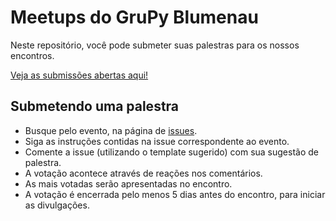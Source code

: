# Meetups do GruPy Blumenau

Neste repositório, você pode submeter suas palestras para os nossos encontros.

[Veja as submissões abertas aqui!](https://github.com/pythonbnu/meetups/issues)

## Submetendo uma palestra

- Busque pelo evento, na página de [issues](https://github.com/pythonbnu/meetups/issues).
- Siga as instruções contidas na issue correspondente ao evento.
- Comente a issue (utilizando o template sugerido) com sua sugestão de palestra.
- A votação acontece através de reações nos comentários.
- As mais votadas serão apresentadas no encontro.
- A votação é encerrada pelo menos 5 dias antes do encontro, para iniciar as divulgações.
